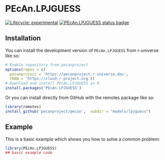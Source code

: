 
# PEcAn.LPJGUESS

<!-- badges: start -->

[![Lifecycle: experimental](https://img.shields.io/badge/lifecycle-experimental-orange.svg)](https://lifecycle.r-lib.org/articles/stages.html#experimental)
[![PEcAn.LPJGUESS status badge](https://pecanproject.r-universe.dev/badges/PEcAn.LPJGUESS)](https://pecanproject.r-universe.dev/PEcAn.LPJGUESS)

<!-- badges: end -->

## Installation

You can install the development version of `PEcAn.LPJGUESS` from r-universe like so:

``` r
# Enable repository from pecanproject
options(repos = c(
  pecanproject = 'https://pecanproject.r-universe.dev',
  CRAN = 'https://cloud.r-project.org'))
# Download and install PEcAn.LPJGUESS in R
install.packages('PEcAn.LPJGUESS')
```

Or you can install directly from GitHub with the remotes package like so:

``` r
library(remotes)
install_github('pecanproject/pecan',  subdir = "models/lpjguess")
```

## Example

This is a basic example which shows you how to solve a common problem:

``` r
library(PEcAn.LPJGUESS)
## basic example code
```

